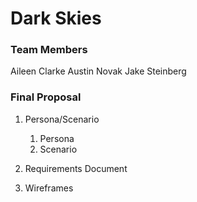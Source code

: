 # Dark Skies

### Team Members
Aileen Clarke
Austin Novak
Jake Steinberg

### Final Proposal
1. Persona/Scenario
    1. Persona
    2. Scenario
2. Requirements Document

3. Wireframes






